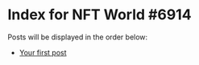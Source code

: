# Index for NFT World #6914
Posts will be displayed in the order below:

- [Your first post](./001-first.md)

